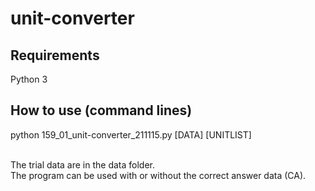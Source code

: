 # unit-converter


## Requirements
Python 3


## How to use (command lines)
python 159_01_unit-converter_211115.py [DATA] [UNITLIST]<br>
<br>


The trial data are in the data folder.<br>
The program can be used with or without the correct answer data (CA).<br>


